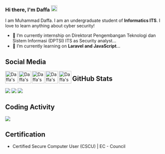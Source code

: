 ### Hi there, I'm Daffa <img src="https://media.giphy.com/media/hvRJCLFzcasrR4ia7z/giphy.gif" width="20px">

I am Muhammad Daffa. I am an undergraduate student of **Informatics ITS**. I love to learn anything about cyber security!

- 🔭 I’m currently internship on Direktorat Pengembangan Teknologi dan Sistem Informasi (DPTSI) ITS as Security analyst...
- 🌱 I’m currently learning on **Laravel and JavaScript**...

## Social Media
<a href="https://www.linkedin.com/in/muhammaddaffa/">
  <img align="left" alt="Daffa's LinkedIn" width="40px" src="https://img.icons8.com/color/48/000000/linkedin.png"/>
</a>
<a href="https://twitter.com/daffainfo">
  <img align="left" alt="Daffa's Twitter" width="40px" src="https://img.icons8.com/color/48/000000/twitter.png"/>
</a>
<a href="https://muhdaffa.medium.com/">
  <img align="left" alt="Daffa's Medium" width="40px" src="https://img.icons8.com/color/48/000000/medium-monogram.png" />
</a>
<a href="https://daffa.tech">
  <img align="left" alt="Daffa's Website" width="40px" src="https://img.icons8.com/color/48/000000/domain.png" />
</a>
<a href="mailto:md15ev@gmail.com">
  <img align="left" alt="Daffa's E-Mail" width="40px" src="https://img.icons8.com/color/48/000000/email.png" />
</a>

## GitHub Stats
<p>
  <img src="https://github-readme-stats.vercel.app/api/top-langs/?username=daffainfo&hide_border=true&hide=html,css&theme=tokyonight" />
  <img src="https://github-readme-stats.vercel.app/api?username=daffainfo&line_height=27&count_private=true&hide_border=true&show_icons=true&theme=tokyonight">
  <img src="https://github-profile-trophy.vercel.app/?username=daffainfo&no-frame=true&theme=nord&margin-w=27">
</p>

## Coding Activity
<p>
  <img src="https://github-readme-stats.vercel.app/api/wakatime?username=daffainfo&hide_border=true&theme=tokyonight" />
</p>

## Certification
- Certified Secure Computer User (CSCU) | EC - Council
